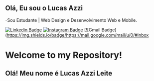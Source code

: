 ## <h2>Olá, Eu sou o Lucas Azzi</h2>
-Sou Estudante | Web Design e Desenvolvimento Web e Mobile.

[![Linkedin Badge](https://img.shields.io/badge/-Linkedin-blue?style=flat-square&logo=Linkedin&logoColor=white&link=https://www.linkedin.com/in/gilmar-zezilia-alves-336610182/)](https://www.linkedin.com/in/gilmar-zezilia-alves-336610182/)
[![Instagram Badge](https://img.shields.io/badge/-Instagram-a43b9d?style=flat-square&logo=Instagram&logoColor=white&link=https://www.instagram.com/gilmar.zezilia/)](https://www.instagram.com/gilmar.zezilia/)
[![Gmail Badge](https://img.shields.io/badge/https://mail.google.com/mail/u/0/#inbox

<h1> Welcome to my Repository! </h1>
<h2>Olá! Meu nome é Lucas Azzi Leite</h2>
